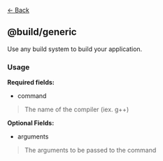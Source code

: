 [<- Back](../index.md)

## @build/generic

Use any build system to build your application.

### Usage

**Required fields:**

- command
> The name of the compiler (iex. g++)

**Optional Fields:**

- arguments
> The arguments to be passed to the command